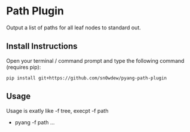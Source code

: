 # Path Plugin

Output a list of paths for all leaf nodes to standard out.

## Install Instructions ##

Open your terminal / command prompt and type the following command (requires pip):

```
pip install git+https://github.com/sn0wdew/pyang-path-plugin
```

## Usage ##

Usage is exatly like -f tree, execpt -f path

- pyang -f path ...